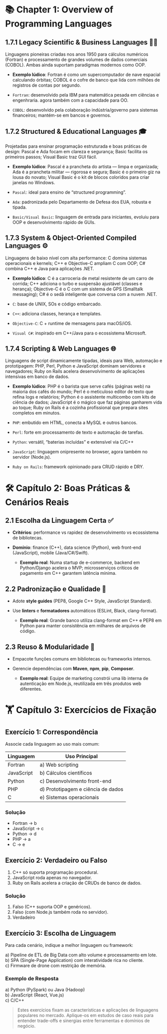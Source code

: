 # 📚 Chapter 1: Overview of Programming Languages

## 1.7.1 Legacy Scientific & Business Languages 🧮🏦  
Linguagens pioneiras criadas nos anos 1950 para cálculos numéricos (Fortran) e processamento de grandes volumes de dados comerciais (COBOL). Ambas ainda suportam paradigmas modernos como OOP.


  - **Exemplo lúdico**: Fortran é como um supercomputador de nave espacial calculando órbitas; COBOL é o cofre de banco que lida com milhões de registros de contas por segundo.


  - `Fortran`: desenvolvido pela IBM para matemática pesada em ciências e engenhraria. agora também com a capacidade para OO.
  - `COBOL`: desenvolvido pela colaboração indústria/governo para sistemas financeiros; mantém-se em bancos e governos.


## 1.7.2 Structured & Educational Languages 🎓  
Projetadas para ensinar programação estruturada e boas práticas de design: Pascal e Ada focam em clareza e segurança; Basic facilita os primeiros passos; Visual Basic traz GUI fácil.


  - **Exemplo lúdico**: Pascal é a prancheta do artista — limpa e organizada; Ada é a prancheta militar — rigorosa e segura; Basic é o primeiro giz na lousa do novato; Visual Basic é o kit de blocos coloridos para criar janelas no Windows.


  - `Pascal`: ideal para ensino de “structured programming”.  
  - `Ada`: padronizada pelo Departamento de Defesa dos EUA, robusta e tipada.  
  - `Basic/Visual Basic`: linguagem de entrada para iniciantes, evoluiu para OOP e desenvolvimento rápido de GUIs.


## 1.7.3 System & Object-Oriented Compiled Languages ⚙️  
Linguagens de baixo nível com alta performance: C domina sistemas operacionais e kernels; C++ e Objective-C ampliam C com OOP; C# combina C++ e Java para aplicações .NET.


  - **Exemplo lúdico**: C é a carroceria de metal resistente de um carro de corrida; C++ adiciona o turbo e suspensão ajustável (classes e herança); Objective-C é o C com um sistema de GPS (Smalltalk messaging); C# é o sedã inteligente que conversa com a nuvem .NET.


  - `C`: base de UNIX, SOs e código embarcado.  
  - `C++`: adiciona classes, herança e templates.  
  - `Objective-C`: C + runtime de mensagens para macOS/iOS.  
  - `Visual C#`: inspirado em C++/Java para o ecossistema Microsoft.


## 1.7.4 Scripting & Web Languages 🌐  
Linguagens de script dinamicamente tipadas, ideais para Web, automação e prototipagem: PHP, Perl, Python e JavaScript dominam servidores e navegadores; Ruby on Rails acelera desenvolvimento de aplicações intensivas em banco de dados.


  - **Exemplo lúdico**: PHP é o barista que serve cafés (páginas web) na maioria dos cafés do mundo; Perl é o meticuloso editor de texto que refina logs e relatórios; Python é o assistente multicombo com kits de ciência de dados; JavaScript é o mágico que faz páginas ganharem vida ao toque; Ruby on Rails é a cozinha profissional que prepara sites completos em minutos.


  - `PHP`: embutido em HTML, conecta a MySQL e outros bancos.  
  - `Perl`: forte em processamento de texto e automação de tarefas.  
  - `Python`: versátil, “baterias incluídas” e extensível via C/C++  
  - `JavaScript`: linguagem onipresente no browser, agora também no servidor (Node.js).  
  - `Ruby on Rails`: framework opinionado para CRUD rápido e DRY.


# 🛠️ Capítulo 2: Boas Práticas & Cenários Reais

## 2.1 Escolha da Linguagem Certa ✅  
- **Critérios**: performance vs rapidez de desenvolvimento vs ecossistema de bibliotecas.  
- **Domínio**: finance (C++), data science (Python), web front-end (JavaScript), mobile (Java/C#/Swift).  


  - **Exemplo real**: Numa startup de e-commerce, backend em Python/Django acelera o MVP; microsserviços críticos de pagamento em C++ garantem latência mínima.


## 2.2 Padronização e Qualidade 📝  
- Adote **style guides** (PEP8, Google C++ Style, JavaScript Standard).  
- Use **linters** e **formatadores** automáticos (ESLint, Black, clang-format).  

  - **Exemplo real**: Grande banco utiliza clang-format em C++ e PEP8 em Python para manter consistência em milhares de arquivos de código.


## 2.3 Reuso & Modularidade 🔗  
- Empacote funções comuns em bibliotecas ou frameworks internos.  
- Gerencie dependências com **Maven**, **npm**, **pip**, **Composer**.  


  - **Exemplo real**: Equipe de marketing constrói uma lib interna de autenticação em Node.js, reutilizada em três produtos web diferentes.


# 🏋️ Capítulo 3: Exercícios de Fixação

## Exercício 1: Correspondência  
Associe cada linguagem ao uso mais comum:

| Linguagem      | Uso Principal                  |
|----------------|--------------------------------|
| Fortran        | a) Web scripting               |
| JavaScript     | b) Cálculos científicos        |
| Python         | c) Desenvolvimento front-end   |
| PHP            | d) Prototipagem e ciência de dados |
| C              | e) Sistemas operacionais       |

### Solução  
- Fortran → b  
- JavaScript → c  
- Python → d  
- PHP → a  
- C → e  


## Exercício 2: Verdadeiro ou Falso  
1. C++ só suporta programação procedural.  
2. JavaScript roda apenas no navegador.  
3. Ruby on Rails acelera a criação de CRUDs de banco de dados.  

### Solução  
1. Falso (C++ suporta OOP e genéricos).  
2. Falso (com Node.js também roda no servidor).  
3. Verdadeiro  


## Exercício 3: Escolha de Linguagem  
Para cada cenário, indique a melhor linguagem ou framework:

a) Pipeline de ETL de Big Data com alto volume e processamento em lote.  
b) SPA (Single-Page Application) com interatividade rica no cliente.  
c) Firmware de drone com restrição de memória.  

### Exemplo de Resposta  
a) Python (PySpark) ou Java (Hadoop)  
b) JavaScript (React, Vue.js)  
c) C/C++  


> Estes exercícios fixam as características e aplicações de linguagens populares no mercado. Aplique-os em estudos de caso reais para entender trade-offs e sinergias entre ferramentas e domínios de negócio.